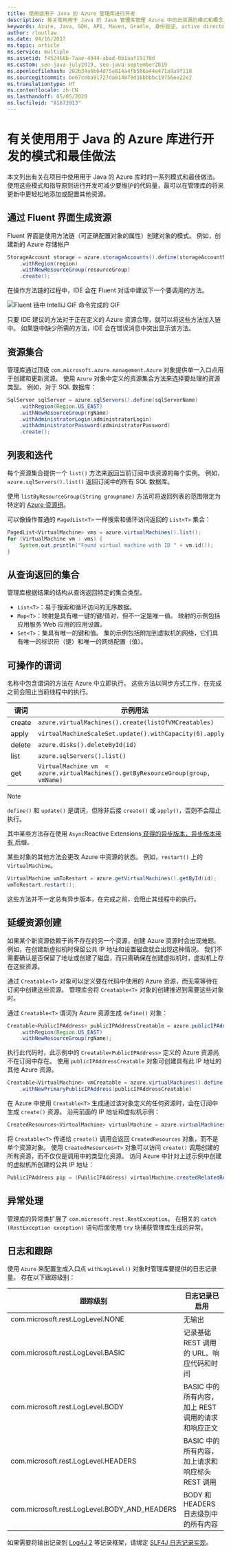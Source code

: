 ```yaml
---
title: 使用适用于 Java 的 Azure 管理库进行开发
description: 有关使用用于 Java 的 Java 管理库管理 Azure 中的云资源的模式和概念。
keywords: Azure, Java, SDK, API, Maven, Gradle, 身份验证, active directory, 服务主体
author: rloutlaw
ms.date: 04/16/2017
ms.topic: article
ms.service: multiple
ms.assetid: f452468b-7aae-4944-abad-0b1aaf19170d
ms.custom: seo-java-july2019, seo-java-september2019
ms.openlocfilehash: 202b34a6b64d75e814a4fb586a44e471a9a9f118
ms.sourcegitcommit: be67ceba91727da014879d16bbbbc19756ee22e2
ms.translationtype: HT
ms.contentlocale: zh-CN
ms.lasthandoff: 05/05/2020
ms.locfileid: "81673913"
---
```

# <a name="patterns-and-best-practices-for-development-with-the-azure-libraries-for-java"></a>有关使用用于 Java 的 Azure 库进行开发的模式和最佳做法 

本文列出有关在项目中使用用于 Java 的 Azure 库时的一系列模式和最佳做法。 使用这些模式和指导原则进行开发可减少要维护的代码量，最可以在管理库的将来更新中更轻松地添加或配置其他资源。

## <a name="build-resources-through-a-fluent-interface"></a>通过 Fluent 界面生成资源

Fluent 界面是使用方法链（可正确配置对象的属性）创建对象的模式。 例如，创建新的 Azure 存储帐户

```java
StorageAccount storage = azure.storageAccounts().define(storageAccountName)
    .withRegion(region)
    .withNewResourceGroup(resourceGroup)
    .create();
```

在操作方法链的过程中，IDE 会在 Fluent 对话中建议下一个要调用的方法。   

![Fluent 链中 IntelliJ GIF 命令完成的 GIF](media/intellij-fluent-method-chain.gif)

只要 IDE 建议的方法对于正在定义的 Azure 资源合理，就可以将这些方法加入链中。 如果链中缺少所需的方法，IDE 会在错误消息中突出显示该方法。

## <a name="resource-collections"></a>资源集合

管理库通过顶级 `com.microsoft.azure.management.Azure` 对象提供单一入口点用于创建和更新资源。 使用 `Azure` 对象中定义的资源集合方法来选择要处理的资源类型。 例如，对于 SQL 数据库：

```java
SqlServer sqlServer = azure.sqlServers().define(sqlServerName)
    .withRegion(Region.US_EAST)
    .withNewResourceGroup(rgName)
    .withAdministratorLogin(administratorLogin)
    .withAdministratorPassword(administratorPassword)
    .create();
```

## <a name="lists-and-iterations"></a>列表和迭代

每个资源集合提供一个 `list()` 方法来返回当前订阅中该资源的每个实例。 例如，`azure.sqlServers().list()` 返回订阅中的所有 SQL 数据库。

使用 `listByResourceGroup(String groupname)` 方法可将返回列表的范围限定为特定的 [Azure 资源组](/azure/azure-resource-manager/resource-group-overview#resource-groups)。  

可以像操作普通的 `PagedList<T>` 一样搜索和循环访问返回的 `List<T>` 集合：

```java
PagedList<VirtualMachine> vms = azure.virtualMachines().list();
for (VirtualMachine vm : vms) {
    System.out.println("Found virtual machine with ID " + vm.id());
}
```   

## <a name="collections-returned-from-queries"></a>从查询返回的集合

管理库根据结果的结构从查询返回特定的集合类型。

- `List<T>`：易于搜索和循环访问的无序数据。
- `Map<T>`：映射是具有唯一键的键/值对，但不一定是唯一值。 映射的示例包括应用服务 Web 应用的应用设置。
- `Set<T>`：集具有唯一的键和值。 集的示例包括附加到虚拟机的网络，它们具有唯一的标识符（键）和唯一的网络配置（值）。

## <a name="actionable-verbs"></a>可操作的谓词

名称中包含谓词的方法在 Azure 中立即执行。 这些方法以同步方式工作，在完成之前会阻止当前线程中的执行。 

| 谓词   |  示例用法 |
|--------|---------------|
| create | `azure.virtualMachines().create(listOfVMCreatables)` |
| apply  | `virtualMachineScaleSet.update().withCapacity(6).apply()` |
| delete | `azure.disks().deleteById(id)` | 
| list   | `azure.sqlServers().list()` | 
| get    | `VirtualMachine vm  = azure.virtualMachines().getByResourceGroup(group, vmName)` |

>[!NOTE]
> `define()` 和 `update()` 是谓词，但除非后接 `create()` 或 `apply()`，否则不会阻止执行。
 
其中某些方法存在使用 `Async`Reactive Extensions[ 获得的异步版本，异步版本带有 ](https://github.com/ReactiveX/RxJava) 后缀。 

某些对象的其他方法会更改 Azure 中资源的状态。 例如，`restart()` 上的 `VirtualMachine`。

```java
VirtualMachine vmToRestart = azure.getVirtualMachines().getById(id);
vmToRestart.restart();
```
这些方法并不一定总有异步版本，在完成之前，会阻止其线程中的执行。

<a name="Creatables"></a>

## <a name="lazy-resource-creation"></a>延缓资源创建

如果某个新资源依赖于尚不存在的另一个资源，创建 Azure 资源时会出现难题。 例如，在创建新虚拟机时保留公共 IP 地址和设置磁盘就会出现这种情况。 我们不需要确认是否保留了地址或创建了磁盘，而只需确保在创建虚拟机时，虚拟机上存在这些资源。

通过 `Creatable<T>` 对象可以定义要在代码中使用的 Azure 资源，而无需等待在订阅中创建这些资源。 管理库会将 `Creatable<T>` 对象的创建推迟到需要这些对象时。

通过 `Creatable<T>` 谓词为 Azure 资源生成 `define()` 对象：

```java
Creatable<PublicIPAddress> publicIPAddressCreatable = azure.publicIPAddresses().define(publicIPAddressName)
    .withRegion(Region.US_EAST)
    .withNewResourceGroup(rgName);
```

执行此代码时，此示例中的 `Creatable<PublicIPAddress>` 定义的 Azure 资源尚不在订阅中存在。  使用 `publicIPAddressCreatable` 对象可创建具有此 IP 地址的其他 Azure 资源。 

```java
Creatable<VirtualMachine> vmCreatable = azure.virtualMachines().define("creatableVM")
    .withNewPrimaryPublicIPAddress(publicIPAddressCreatable)
```

在 Azure 中使用 `Creatable<T>` 生成通过该对象定义的任何资源时，会在订阅中生成 `create()` 资源。 沿用前面的 IP 地址和虚拟机示例：

```java
CreatedResources<VirtualMachine> virtualMachine = azure.virtualMachines().create(vmCreatable);
```

将 `Creatable<T>` 传递给 `create()` 调用会返回 `CreatedResources` 对象，而不是单个资源对象。  使用 `CreatedResources<T>` 对象可以访问 `create()` 调用创建的所有资源，而不仅仅是调用中的类型化资源。 访问 Azure 中针对上述示例中创建的虚拟机所创建的公共 IP 地址：

```java
PublicIPAddress pip = (PublicIPAddress) virtualMachine.createdRelatedResource(publicIPAddressCreatable.key());
```    

## <a name="exception-handling"></a>异常处理

管理库的异常类扩展了 `com.microsoft.rest.RestException`。 在相关的 `catch (RestException exception)` 语句后面使用 `try` 块捕获管理库生成的异常。

## <a name="logs-and-trace"></a>日志和跟踪

使用 `Azure` 来配置生成入口点 `withLogLevel()` 对象时管理库要提供的日志记录量。 存在以下跟踪级别：

| 跟踪级别 | 日志记录已启用 
| ------------ | ---------------
| com.microsoft.rest.LogLevel.NONE | 无输出
| com.microsoft.rest.LogLevel.BASIC | 记录基础 REST 调用的 URL、响应代码和时间
| com.microsoft.rest.LogLevel.BODY | BASIC 中的所有内容，加上 REST 调用的请求和响应正文
| com.microsoft.rest.LogLevel.HEADERS | BASIC 中的所有内容，加上请求和响应标头 REST 调用
| com.microsoft.rest.LogLevel.BODY_AND_HEADERS | BODY 和 HEADERS 日志级别中的所有内容

如果需要将输出记录到 [Log4J 2](https://www.slf4j.org/manual.html) 等记录框架，请绑定 [SLF4J 日志记录实现](https://logging.apache.org/log4j/2.x/)。
